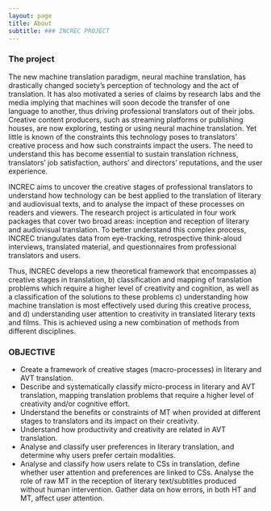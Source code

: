 ```yaml
---
layout: page
title: About
subtitle: ### INCREC PROJECT
---
```


### The project

The new machine translation paradigm, neural machine translation, has drastically changed society’s perception of technology and the act of translation. It has also motivated a series of claims by research labs and the media implying that machines will soon decode the transfer of one language to another, thus driving professional translators out of their jobs. Creative content producers, such as streaming platforms or publishing houses, are now exploring, testing or using neural machine translation. Yet little is known of the constraints this technology poses to translators’ creative process and how such constraints impact the users. The need to understand this has become essential to sustain translation richness, translators’ job satisfaction, authors’ and directors’ reputations, and the user experience.

INCREC aims to uncover the creative stages of professional translators to understand how technology can be best applied to the translation of literary and audiovisual texts, and to analyse the impact of these processes on readers and viewers. The research project is articulated in four work packages that cover two broad areas: inception and reception of literary and audiovisual translation. To better understand this complex process, INCREC triangulates data from eye-tracking, retrospective think-aloud interviews, translated material, and questionnaires from professional translators and users.

Thus, INCREC develops a new theoretical framework that encompasses a) creative stages in translation, b) classification and mapping of translation problems which require a higher level of creativity and cognition, as well as a classification of the solutions to these problems c) understanding how machine translation is most effectively used during this creative process, and d) understanding user attention to creativity in translated literary texts and films. This is achieved using a new combination of methods from different disciplines.

### OBJECTIVE

- Create a framework of creative stages (macro-processes) in literary and AVT translation.
- Describe and systematically classify micro-process in literary and AVT translation, mapping translation problems that require a higher level of creativity and/or cognitive effort.
- Understand the benefits or constraints of MT when provided at different stages to translators and its impact on their creativity.
- Understand how productivity and creativity are related in AVT translation.
- Analyse and classify user preferences in literary translation, and determine why users prefer certain modalities.
- Analyse and classify how users relate to CSs in translation, define whether user attention and preferences are linked to CSs.
Analyse the role of raw MT in the reception of literary text/subtitles produced without human intervention. Gather data on how errors, in both HT and MT, affect user attention.
